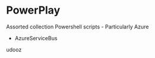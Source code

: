 PowerPlay
=========

Assorted collection Powershell scripts - Particularly Azure

- AzureServiceBus

udooz